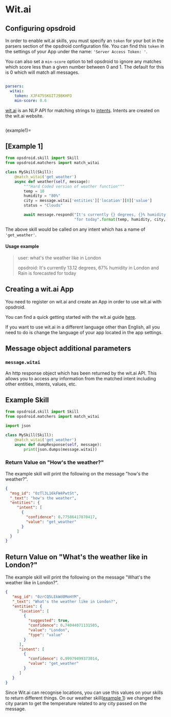 # Wit.ai

## Configuring opsdroid

In order to enable wit.ai skills, you must specify an `token` for your bot in the parsers section of the opsdroid configuration file.
You can find this `token` in the settings of your App under the name: `'Server Access Token: '`.

You can also set a `min-score` option to tell opsdroid to ignore any matches which score less than a given number between 0 and 1. The default for this is 0 which will match all messages.

```yaml

parsers:
  witai:
    token: XJF475SKGITJ98KHFO
    min-score: 0.6
```

[wit.ai](https://wit.ai) is an NLP API for matching strings to [intents](https://wit.ai/docs/recipes#categorize-the-user-intent). Intents are created on the wit.ai website.

```{autofunction} opsdroid.matchers.match_witai
```
(example1)=
## [Example 1]

```python
from opsdroid.skill import Skill
from opsdroid.matchers import match_witai

class MySkill(Skill):
    @match_witai('get_weather')
    async def weather(self, message):
        """Hard Coded version of weather function"""
        temp = 10
        humidity = "80%"
        city = message.witai['entities']['location'][0]['value']
        status = "Clouds"

        await message.respond("It's currently {} degrees, {}% humidity in {} and {} is forecasted "
                              "for today".format(temp, humidity, city, status))
```

The above skill would be called on any intent which has a name of `'get_weather'`.

#### Usage example

> user: what's the weather like in London
>
> opsdroid: It's currently 13.12 degrees, 67% humidity in London and Rain is forecasted for today

## Creating a wit.ai App
You need to register on wit.ai and create an App in order to use wit.ai with opsdroid.

You can find a quick getting started with the wit.ai guide [here](https://wit.ai/getting-started).

If you want to use wit.ai in a different language other than English, all you need to do is change the language of your app located in the app settings.

## Message object additional parameters

### `message.witai`

An http response object which has been returned by the wit.ai API. This allows you to access any information from the matched intent including other entities, intents, values, etc.


## Example Skill

```python
from opsdroid.skill import Skill
from opsdroid.matchers import match_witai

import json

class MySkill(Skill):
    @match_witai('get_weather')
    async def dumpResponse(self, message):
        print(json.dumps(message.witai))
```

### Return Value on "How's the weather?"

The example skill will print the following on the message "how's the weather?".

```json
{
  "msg_id": "0zTl3L16kFW4PwtSt",
  "_text": "how's the weather",
  "entities": {
     "intent": [
       {
         "confidence": 0.77586417870417,
         "value": "get_weather"
       }
     ]
  }
}
```

## Return Value on "What's the weather like in London?"

The example skill will print the following on the message "What's the weather like in London?".

```json
{
   "msg_id": "0zrCQ5LEkWd0MoHYM",
   "_text": "What's the weather like in London?",
   "entities": {
      "location": [
        {
          "suggested": true,
          "confidence": 0.74044071131585,
          "value": "London",
          "type": "value"
        }
      ],
      "intent": [
        {
          "confidence": 0.99979499373014,
          "value": "get_weather"
        }
      ]
   }
}

```

Since Wit.ai can recognise locations, you can use this values on your skills to return different things.
On our weather skill([example 1](#example1)) we changed the city param to get the temperature related to any city passed on the message.
